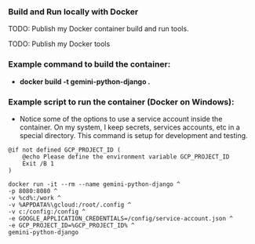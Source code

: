 ### Build and Run locally with Docker
TODO: Publish my Docker container build and run tools.

TODO: Publish my Docker tools

### Example command to build the container:

 - **docker build -t gemini-python-django .**

### Example script to run the container (Docker on Windows):

 - Notice some of the options to use a service account inside the container. On my system, I keep secrets, services accounts, etc in a special directory. This command is setup for development and testing.

```
@if not defined GCP_PROJECT_ID (
	@echo Please define the environment variable GCP_PROJECT_ID
	Exit /B 1
)

docker run -it --rm --name gemini-python-django ^
-p 8080:8080 ^
-v %cd%:/work ^
-v %APPDATA%\gcloud:/root/.config ^
-v c:/config:/config ^
-e GOOGLE_APPLICATION_CREDENTIALS=/config/service-account.json ^
-e GCP_PROJECT_ID=%GCP_PROJECT_ID% ^
gemini-python-django
```
